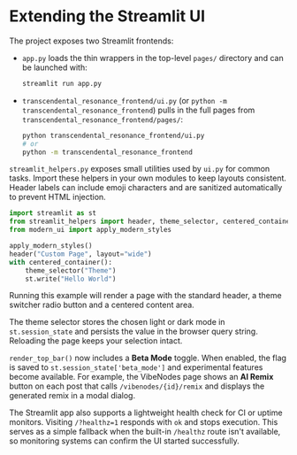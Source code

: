 # Extending the Streamlit UI

The project exposes two Streamlit frontends:

- `app.py` loads the thin wrappers in the top-level `pages/` directory and can be launched with:

  ```bash
  streamlit run app.py
  ```

- `transcendental_resonance_frontend/ui.py` (or `python -m transcendental_resonance_frontend`) pulls in the full pages from `transcendental_resonance_frontend/pages/`:

  ```bash
  python transcendental_resonance_frontend/ui.py
  # or
  python -m transcendental_resonance_frontend
  ```

`streamlit_helpers.py` exposes small utilities used by `ui.py` for common tasks.
Import these helpers in your own modules to keep layouts consistent. Header
labels can include emoji characters and are sanitized automatically to prevent
HTML injection.

```python
import streamlit as st
from streamlit_helpers import header, theme_selector, centered_container
from modern_ui import apply_modern_styles

apply_modern_styles()
header("Custom Page", layout="wide")
with centered_container():
    theme_selector("Theme")
    st.write("Hello World")
```

Running this example will render a page with the standard header, a theme switcher
radio button and a centered content area.

The theme selector stores the chosen light or dark mode in `st.session_state` and
persists the value in the browser query string. Reloading the page keeps your
selection intact.

`render_top_bar()` now includes a **Beta Mode** toggle. When enabled, the flag is
saved to `st.session_state['beta_mode']` and experimental features become
available. For example, the VibeNodes page shows an **AI Remix** button on each
post that calls `/vibenodes/{id}/remix` and displays the generated remix in a
modal dialog.

The Streamlit app also supports a lightweight health check for CI or uptime
monitors. Visiting `/?healthz=1` responds with `ok` and stops execution. This
serves as a simple fallback when the built-in `/healthz` route isn't available,
so monitoring systems can confirm the UI started successfully.
